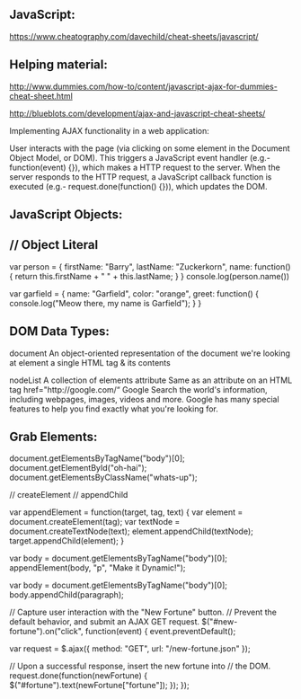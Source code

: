 
JavaScript:
-----------
https://www.cheatography.com/davechild/cheat-sheets/javascript/

Helping material:
-----------------
http://www.dummies.com/how-to/content/javascript-ajax-for-dummies-cheat-sheet.html

http://blueblots.com/development/ajax-and-javascript-cheat-sheets/


Implementing AJAX functionality in a web application:

User interacts with the page (via clicking on some element in the Document Object Model, or DOM).
This triggers a JavaScript event handler (e.g.- function(event) {}), which makes a HTTP request to the server.
When the server responds to the HTTP request, a JavaScript callback function is executed (e.g.- request.done(function() {})), which updates the DOM.


JavaScript Objects:
------------------


// Object Literal
------------------

var person = {
 firstName: "Barry",
 lastName: "Zuckerkorn",
 name: function() {
   return this.firstName + " " + this.lastName;
 }
}
console.log(person.name())


var garfield = {
 name: "Garfield",
 color: "orange",
 greet: function() {
   console.log("Meow there, my name is Garfield");
 }
}


DOM Data Types:
----------------
document
An object-oriented representation of the document we're looking at
element
a single HTML tag & its contents
<title>Google</title>
nodeList
A collection of elements
attribute
Same as an attribute on an HTML tag
href="http://google.com/“
Google
Search the world's information, including webpages, images, videos and more. Google has many special features to help you find exactly what you're looking for.


Grab Elements:
---------------

document.getElementsByTagName("body")[0];
document.getElementById("oh-hai");
document.getElementsByClassName("whats-up");


// createElement
// appendChild

var appendElement = function(target, tag, text) {
 var element = document.createElement(tag);
 var textNode = document.createTextNode(text);
 element.appendChild(textNode);
 target.appendChild(element);
}

var body = document.getElementsByTagName("body")[0];
appendElement(body, "p", "Make it Dynamic!");

var body = document.getElementsByTagName("body")[0];
body.appendChild(paragraph);


// Capture user interaction with the "New Fortune" button.
// Prevent the default behavior, and submit an AJAX GET request.
$("#new-fortune").on("click", function(event) {
 event.preventDefault();

 var request = $.ajax({
   method: "GET",
   url: "/new-fortune.json"
 });

 // Upon a successful response, insert the new fortune into
 // the DOM.
 request.done(function(newFortune) {
   $("#fortune").text(newFortune["fortune"]);
 });
});
